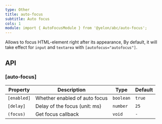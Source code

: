 ```yaml
---
type: Other
title: auto-focus
subtitle: Auto focus
cols: 1
module: import { AutoFocusModule } from '@yelon/abc/auto-focus';
---
```


Allows to focus HTML-element right after its appearance, By default, it will take effect for `input` and `textarea` with `[autofocus="autofocus"]`.

## API

### [auto-focus]

| Property | Description | Type | Default |
|----------|-------------|------|---------|
| `[enabled]` | Whether enabled of auto focus | `boolean` | `true` |
| `[delay]` | Delay of the focus (unit: ms) | `number` | `25` |
| `(focus)` | Get focus callback | `void` | `-` |
